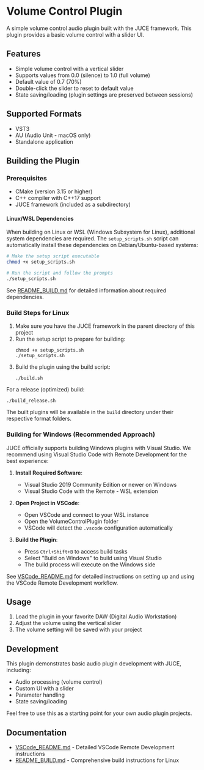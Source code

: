 # Volume Control Plugin

A simple volume control audio plugin built with the JUCE framework. This plugin provides a basic volume control with a slider UI.

## Features

- Simple volume control with a vertical slider
- Supports values from 0.0 (silence) to 1.0 (full volume)
- Default value of 0.7 (70%)
- Double-click the slider to reset to default value
- State saving/loading (plugin settings are preserved between sessions)

## Supported Formats

- VST3
- AU (Audio Unit - macOS only)
- Standalone application

## Building the Plugin

### Prerequisites

- CMake (version 3.15 or higher)
- C++ compiler with C++17 support
- JUCE framework (included as a subdirectory)

#### Linux/WSL Dependencies

When building on Linux or WSL (Windows Subsystem for Linux), additional system dependencies are required. The `setup_scripts.sh` script can automatically install these dependencies on Debian/Ubuntu-based systems:

```bash
# Make the setup script executable
chmod +x setup_scripts.sh

# Run the script and follow the prompts
./setup_scripts.sh
```

See [README_BUILD.md](./README_BUILD.md) for detailed information about required dependencies.

### Build Steps for Linux

1. Make sure you have the JUCE framework in the parent directory of this project
2. Run the setup script to prepare for building:
   ```
   chmod +x setup_scripts.sh
   ./setup_scripts.sh
   ```
3. Build the plugin using the build script:
   ```
   ./build.sh
   ```

For a release (optimized) build:
   ```
   ./build_release.sh
   ```

The built plugins will be available in the `build` directory under their respective format folders.

### Building for Windows (Recommended Approach)

JUCE officially supports building Windows plugins with Visual Studio. We recommend using Visual Studio Code with Remote Development for the best experience:

1. **Install Required Software**:
   - Visual Studio 2019 Community Edition or newer on Windows
   - Visual Studio Code with the Remote - WSL extension

2. **Open Project in VSCode**:
   - Open VSCode and connect to your WSL instance
   - Open the VolumeControlPlugin folder
   - VSCode will detect the `.vscode` configuration automatically

3. **Build the Plugin**:
   - Press `Ctrl+Shift+B` to access build tasks
   - Select "Build on Windows" to build using Visual Studio
   - The build process will execute on the Windows side

See [VSCode_README.md](./VSCode_README.md) for detailed instructions on setting up and using the VSCode Remote Development workflow.

## Usage

1. Load the plugin in your favorite DAW (Digital Audio Workstation)
2. Adjust the volume using the vertical slider
3. The volume setting will be saved with your project

## Development

This plugin demonstrates basic audio plugin development with JUCE, including:

- Audio processing (volume control)
- Custom UI with a slider
- Parameter handling
- State saving/loading

Feel free to use this as a starting point for your own audio plugin projects.

## Documentation

- [VSCode_README.md](./VSCode_README.md) - Detailed VSCode Remote Development instructions
- [README_BUILD.md](./README_BUILD.md) - Comprehensive build instructions for Linux